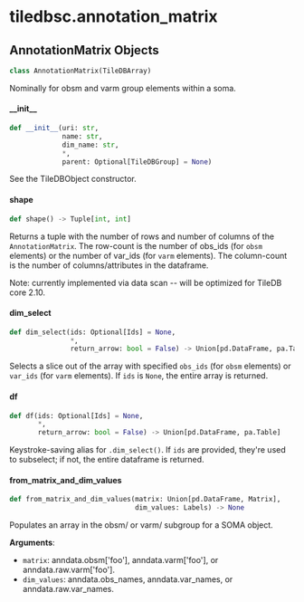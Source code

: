 <a id="tiledbsc.annotation_matrix"></a>

# tiledbsc.annotation\_matrix

<a id="tiledbsc.annotation_matrix.AnnotationMatrix"></a>

## AnnotationMatrix Objects

```python
class AnnotationMatrix(TileDBArray)
```

Nominally for obsm and varm group elements within a soma.

<a id="tiledbsc.annotation_matrix.AnnotationMatrix.__init__"></a>

#### \_\_init\_\_

```python
def __init__(uri: str,
             name: str,
             dim_name: str,
             *,
             parent: Optional[TileDBGroup] = None)
```

See the TileDBObject constructor.

<a id="tiledbsc.annotation_matrix.AnnotationMatrix.shape"></a>

#### shape

```python
def shape() -> Tuple[int, int]
```

Returns a tuple with the number of rows and number of columns of the `AnnotationMatrix`.
The row-count is the number of obs_ids (for `obsm` elements) or the number of var_ids (for
`varm` elements).  The column-count is the number of columns/attributes in the dataframe.

Note: currently implemented via data scan -- will be optimized for TileDB core 2.10.

<a id="tiledbsc.annotation_matrix.AnnotationMatrix.dim_select"></a>

#### dim\_select

```python
def dim_select(ids: Optional[Ids] = None,
               *,
               return_arrow: bool = False) -> Union[pd.DataFrame, pa.Table]
```

Selects a slice out of the array with specified `obs_ids` (for `obsm` elements) or
`var_ids` (for `varm` elements).  If `ids` is `None`, the entire array is returned.

<a id="tiledbsc.annotation_matrix.AnnotationMatrix.df"></a>

#### df

```python
def df(ids: Optional[Ids] = None,
       *,
       return_arrow: bool = False) -> Union[pd.DataFrame, pa.Table]
```

Keystroke-saving alias for `.dim_select()`. If `ids` are provided, they're used
to subselect; if not, the entire dataframe is returned.

<a id="tiledbsc.annotation_matrix.AnnotationMatrix.from_matrix_and_dim_values"></a>

#### from\_matrix\_and\_dim\_values

```python
def from_matrix_and_dim_values(matrix: Union[pd.DataFrame, Matrix],
                               dim_values: Labels) -> None
```

Populates an array in the obsm/ or varm/ subgroup for a SOMA object.

**Arguments**:

- `matrix`: anndata.obsm['foo'], anndata.varm['foo'], or anndata.raw.varm['foo'].
- `dim_values`: anndata.obs_names, anndata.var_names, or anndata.raw.var_names.

